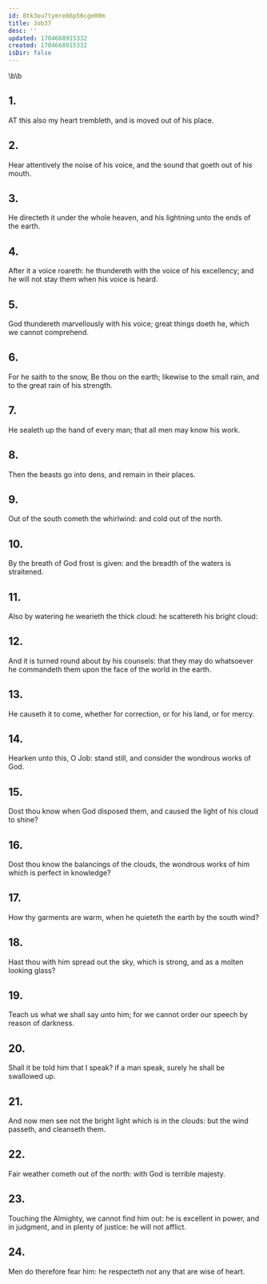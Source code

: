 ```yaml
---
id: 8tk3ou7tymre86p56cge00m
title: Job37
desc: ''
updated: 1704668915332
created: 1704668915332
isDir: false
---
```

\b\b
## 1.
AT this also my heart trembleth, and is moved out of his place.
## 2.
Hear attentively the noise of his voice, and the sound that goeth out of his mouth.
## 3.
He directeth it under the whole heaven, and his lightning unto the ends of the earth.
## 4.
After it a voice roareth: he thundereth with the voice of his excellency; and he will not stay them when his voice is heard.
## 5.
God thundereth marvellously with his voice; great things doeth he, which we cannot comprehend.
## 6.
For he saith to the snow, Be thou on the earth; likewise to the small rain, and to the great rain of his strength.
## 7.
He sealeth up the hand of every man; that all men may know his work.
## 8.
Then the beasts go into dens, and remain in their places.
## 9.
Out of the south cometh the whirlwind: and cold out of the north.
## 10.
By the breath of God frost is given: and the breadth of the waters is straitened.
## 11.
Also by watering he wearieth the thick cloud: he scattereth his bright cloud:
## 12.
And it is turned round about by his counsels: that they may do whatsoever he commandeth them upon the face of the world in the earth.
## 13.
He causeth it to come, whether for correction, or for his land, or for mercy.
## 14.
Hearken unto this, O Job: stand still, and consider the wondrous works of God.
## 15.
Dost thou know when God disposed them, and caused the light of his cloud to shine?
## 16.
Dost thou know the balancings of the clouds, the wondrous works of him which is perfect in knowledge?
## 17.
How thy garments are warm, when he quieteth the earth by the south wind?
## 18.
Hast thou with him spread out the sky, which is strong, and as a molten looking glass?
## 19.
Teach us what we shall say unto him; for we cannot order our speech by reason of darkness.
## 20.
Shall it be told him that I speak?  if a man speak, surely he shall be swallowed up.
## 21.
And now men see not the bright light which is in the clouds: but the wind passeth, and cleanseth them.
## 22.
Fair weather cometh out of the north: with God is terrible majesty.
## 23.
Touching the Almighty, we cannot find him out: he is excellent in power, and in judgment, and in plenty of justice: he will not afflict.
## 24.
Men do therefore fear him: he respecteth not any that are wise of heart.
